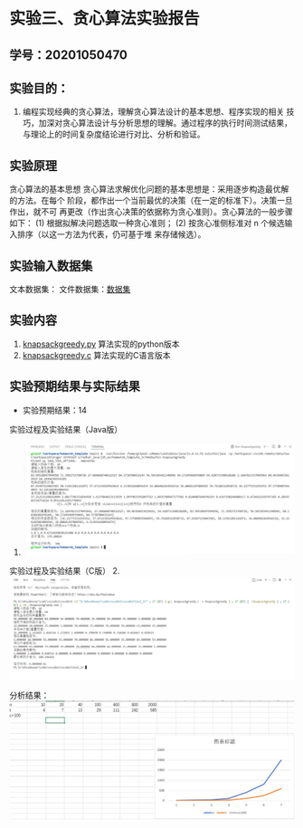 # 实验三、贪心算法实验报告

## 学号：20201050470


## 实验目的：

1. 编程实现经典的贪心算法，理解贪心算法设计的基本思想、程序实现的相关
技巧，加深对贪心算法设计与分析思想的理解。通过程序的执行时间测试结果，
与理论上的时间复杂度结论进行对比、分析和验证。

## 实验原理
贪心算法的基本思想
贪心算法求解优化问题的基本思想是：采用逐步构造最优解的方法。在每个
阶段，都作出一个当前最优的决策（在一定的标准下）。决策一旦作出，就不可
再更改（作出贪心决策的依据称为贪心准则）。贪心算法的一般步骤如下：
(1) 根据拟解决问题选取一种贪心准则；
(2) 按贪心准侧标准对 n 个候选输入排序（以这一方法为代表，仍可基于堆
来存储候选）。


## 实验输入数据集

文本数据集： 
文件数据集：[数据集](.list.txt)

## 实验内容

1. [knapsackgreedy.py](./knapsackgreedy.py) 算法实现的python版本
2. [knapsackgreedy.c](./knapsackgreedy.c) 算法实现的C语言版本

## 实验预期结果与实际结果
+ 实验预期结果：14

实验过程及实验结果（Java版）
1. ![knapsackgreedy.java](./images_3/kgj.png)

实验过程及实验结果（C版）
2. ![knapsackgreedy.c](./images_3/kgc.png)


分析结果：
![knapsackgreedy.c](./images_3/kgddc.png)